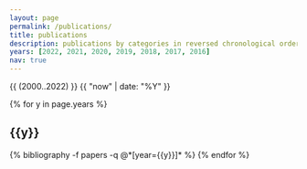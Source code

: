 ```yaml
---
layout: page
permalink: /publications/
title: publications
description: publications by categories in reversed chronological order. generated by jekyll-scholar.
years: [2022, 2021, 2020, 2019, 2018, 2017, 2016]
nav: true
---
```


<div class="publications">

{{ (2000..2022) }}
{{ "now" | date: "%Y" }}

<!-- Itterate on all page years -->
{% for y in page.years %}
  <!-- Create a year heading -->
  <h2 class="year">{{y}}</h2>
  <!-- create the bibliography card -->
  {% bibliography -f papers -q @*[year={{y}}]* %}
{% endfor %}

</div>
